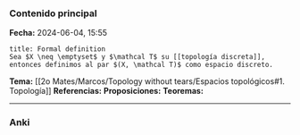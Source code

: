 ### Contenido principal

**Fecha:** 2024-06-04, 15:55

```ad-formal
title: Formal definition
Sea $X \neq \emptyset$ y $\mathcal T$ su [[topología discreta]], entonces definimos al par $(X, \mathcal T)$ como espacio discreto.
```

**Tema:** [[2o Mates/Marcos/Topology without tears/Espacios topológicos#1. Topología]]
**Referencias:**
**Proposiciones:**
**Teoremas:**

---
### Anki
